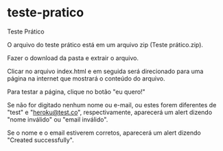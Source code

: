 # teste-pratico
Teste Prático

O arquivo do teste prático está em um arquivo zip (Teste prático.zip).

Fazer o download da pasta e extrair o arquivo.

Clicar no arquivo index.html e em seguida será direcionado para uma página na internet que mostrará o conteúdo do arquivo.

Para testar a página, clique no botão "eu quero!"

Se não for digitado nenhum nome ou e-mail, ou estes forem diferentes de "test" e "heroku@test.co", respectivamente, 
aparecerá um alert dizendo "nome inválido" ou "email inválido".

Se o nome e o email estiverem corretos, aparecerá um alert dizendo "Created successfully".
